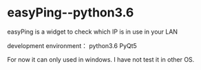 # easyPing--python3.6
easyPing is a widget to check which IP is in use in your LAN

development environment：
   python3.6
   PyQt5
   
For now it can only used in windows. 
I have not test it in other OS.
